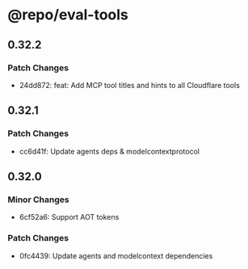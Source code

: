 # @repo/eval-tools

## 0.32.2

### Patch Changes

- 24dd872: feat: Add MCP tool titles and hints to all Cloudflare tools

## 0.32.1

### Patch Changes

- cc6d41f: Update agents deps & modelcontextprotocol

## 0.32.0

### Minor Changes

- 6cf52a6: Support AOT tokens

### Patch Changes

- 0fc4439: Update agents and modelcontext dependencies
